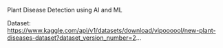 Plant Disease Detection using AI and ML

Dataset: https://www.kaggle.com/api/v1/datasets/download/vipoooool/new-plant-diseases-dataset?dataset_version_number=2...
